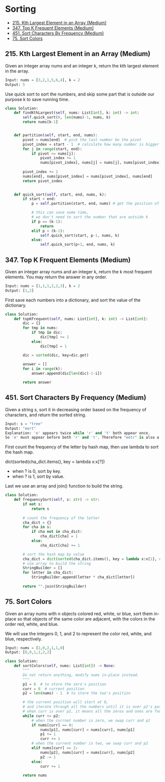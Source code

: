 # Sorting

* [215. Kth Largest Element in an Array (Medium)]()
* [347. Top K Frequent Elements (Medium)]()
* [451. Sort Characters By Frequency (Medium)]()
* [75. Sort Colors]()



## **215. Kth Largest Element in an Array (Medium)**

Given an integer array nums and an integer k, return the kth largest element in the array.

```python
Input: nums = [3,2,1,5,6,4], k = 2
Output: 5
```

Use quick sort to sort the numbers, and skip some part that is outside our purpose k to save running time.

```python
class Solution:
    def findKthLargest(self, nums: List[int], k: int) -> int:
        self.quick_sort(0, len(nums)-1, nums, k)
        return nums[k-1]


    def partition(self, start, end, nums):
        pivot = nums[end]  # pick the last number be the pivot
        pivot_index = start - 1  # calculate how many number is bigger than pivot
        for j in range(start, end):
            if pivot <= nums[j]:
                pivot_index += 1
                nums[pivot_index], nums[j] = nums[j], nums[pivot_index]
                
        pivot_index += 1
        nums[end], nums[pivot_index] = nums[pivot_index], nums[end]
        return pivot_index
    

    def quick_sort(self, start, end, nums, k):
        if start < end:
            p = self.partition(start, end, nums) # get the position of the last number

            # this can save some time, 
            # we don't need to sort the number that are outside k
            if p == (k-1):
                return 
            elif p > (k-1):
                self.quick_sort(start, p-1, nums, k)
            else:
                self.quick_sort(p+1, end, nums, k)
```

## **347. Top K Frequent Elements (Medium)**

Given an integer array nums and an integer k, return the k most frequent elements. You may return the answer in any order.

```python
Input: nums = [1,1,1,2,2,3], k = 2
Output: [1,2]
```

First save each numbers into a dictionary, and sort the value of the dictionary.

```python
class Solution:
    def topKFrequent(self, nums: List[int], k: int) -> List[int]:
        dic = {}
        for tmp in nums:
            if tmp in dic:
                dic[tmp] += 1
            else:
                dic[tmp] = 1

        dic = sorted(dic, key=dic.get)
        
        answer = []
        for i in range(k):
            answer.append(dic[len(dic)-1-i])

        return answer
```

## **451. Sort Characters By Frequency (Medium)**

Given a string s, sort it in decreasing order based on the frequency of characters, and return the sorted string.

```python
Input: s = "tree"
Output: "eert"
Explanation: 'e' appears twice while 'r' and 't' both appear once.
So 'e' must appear before both 'r' and 't'. Therefore "eetr" is also a valid answer.
```

First count the frequency of the letter by hash map, then use lambda to sort the hash map.  

dict(sorted(cha_dict.items(), key = lambda x:x[?])

* when ? is 0, sort by key.
* when ? is 1, sort by value.

Last we use an array and join() function to build the string.

```python
class Solution:
    def frequencySort(self, s: str) -> str:
        if not s:
            return s
        
        # count the frequency of the letter
        cha_dict = {}
        for cha in s:
            if cha not in cha_dict:
                cha_dict[cha] = 1
            else:
                cha_dict[cha] += 1

        # sort the hash map by value
        cha_dict = dict(sorted(cha_dict.items(), key = lambda x:x[1], reverse=True))
        # use array to build the string
        StringBuilder = []
        for letter in cha_dict:
            StringBuilder.append(letter * cha_dict[letter])
        
        return "".join(StringBuilder)
```

## **75. Sort Colors**

Given an array nums with n objects colored red, white, or blue, sort them in-place so that objects of the same color are adjacent, with the colors in the order red, white, and blue.

We will use the integers 0, 1, and 2 to represent the color red, white, and blue, respectively.

```python
Input: nums = [2,0,2,1,1,0]
Output: [0,0,1,1,2,2]
```

```python
class Solution:
    def sortColors(self, nums: List[int]) -> None:
        """
        Do not return anything, modify nums in-place instead.
        """
        p1 = 0  # to store the zero's position
        curr = 0  # current position
        p2 = len(nums) - 1  # to store the two's position

        # the current position will start at 0, 
        # and iterate through all the numbers until it is over p2's position, 
        # when curr is over p2, it means all the zeros and ones are found.
        while curr <= p2:
            # when the currnet number is zero, we swap curr and p1
            if nums[curr] == 0:
                nums[p1], nums[curr] = nums[curr], nums[p1]
                p1 += 1
                curr += 1
            # when the current number is two, we swap curr and p2
            elif nums[curr] == 2:
                nums[p2], nums[curr] = nums[curr], nums[p2]
                p2 -= 1
            else:
                curr += 1
        
        return nums
```
